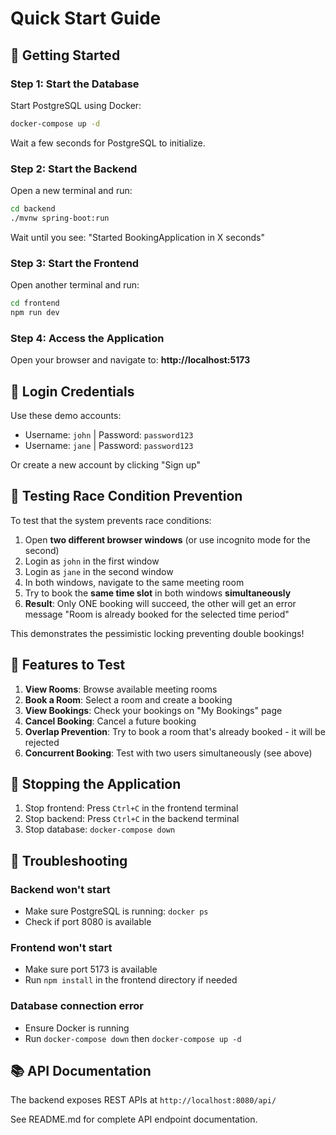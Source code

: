 # Quick Start Guide

## 🚀 Getting Started

### Step 1: Start the Database

Start PostgreSQL using Docker:
```bash
docker-compose up -d
```

Wait a few seconds for PostgreSQL to initialize.

### Step 2: Start the Backend

Open a new terminal and run:
```bash
cd backend
./mvnw spring-boot:run
```

Wait until you see: "Started BookingApplication in X seconds"

### Step 3: Start the Frontend

Open another terminal and run:
```bash
cd frontend
npm run dev
```

### Step 4: Access the Application

Open your browser and navigate to: **http://localhost:5173**

## 👤 Login Credentials

Use these demo accounts:
- Username: `john` | Password: `password123`
- Username: `jane` | Password: `password123`

Or create a new account by clicking "Sign up"

## 🧪 Testing Race Condition Prevention

To test that the system prevents race conditions:

1. Open **two different browser windows** (or use incognito mode for the second)
2. Login as `john` in the first window
3. Login as `jane` in the second window
4. In both windows, navigate to the same meeting room
5. Try to book the **same time slot** in both windows **simultaneously**
6. **Result**: Only ONE booking will succeed, the other will get an error message "Room is already booked for the selected time period"

This demonstrates the pessimistic locking preventing double bookings!

## 📝 Features to Test

1. **View Rooms**: Browse available meeting rooms
2. **Book a Room**: Select a room and create a booking
3. **View Bookings**: Check your bookings on "My Bookings" page
4. **Cancel Booking**: Cancel a future booking
5. **Overlap Prevention**: Try to book a room that's already booked - it will be rejected
6. **Concurrent Booking**: Test with two users simultaneously (see above)

## 🛑 Stopping the Application

1. Stop frontend: Press `Ctrl+C` in the frontend terminal
2. Stop backend: Press `Ctrl+C` in the backend terminal
3. Stop database: `docker-compose down`

## 🔧 Troubleshooting

### Backend won't start
- Make sure PostgreSQL is running: `docker ps`
- Check if port 8080 is available

### Frontend won't start
- Make sure port 5173 is available
- Run `npm install` in the frontend directory if needed

### Database connection error
- Ensure Docker is running
- Run `docker-compose down` then `docker-compose up -d`

## 📚 API Documentation

The backend exposes REST APIs at `http://localhost:8080/api/`

See README.md for complete API endpoint documentation.
